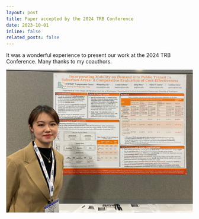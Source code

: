 ```yaml
---
layout: post
title: Paper accepted by the 2024 TRB Conference
date: 2023-10-01
inline: false
related_posts: false
---
```


It was a wonderful experience to present our work at the 2024 TRB Conference. Many thanks to my coauthors.

<img alt="alt_text" width="800px" src="/assets/img/TRB.jpg">

